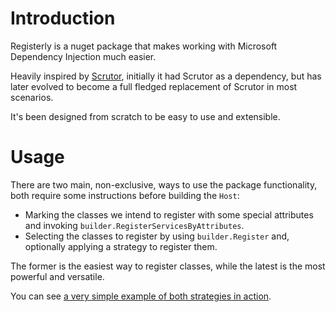 # Introduction
Registerly is a nuget package that makes working with Microsoft Dependency Injection much easier.

Heavily inspired by [Scrutor](https://github.com/khellang/Scrutor), initially it had Scrutor as a dependency, but has later
evolved to become a full fledged replacement of Scrutor in most scenarios.

It's been designed from scratch to be easy to use and extensible.

# Usage

There are two main, non-exclusive, ways to use the package functionality, both require some instructions before building the `Host`: 

- Marking the classes we intend to register with some special attributes and invoking `builder.RegisterServicesByAttributes`.
- Selecting the classes to register by using `builder.Register` and, optionally applying a strategy to register them.

The former is the easiest way to register classes, while the latest is the most powerful and versatile.

You can see [a very simple example of both strategies in action](https://github.com/manuel-fernandez-rodriguez/DeviantCoding/tree/master/Registerly/samples/Registerly.Samples.WebApi).
